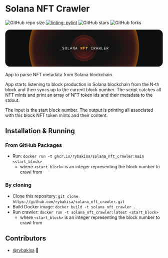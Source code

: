 # Solana NFT Crawler

<!--- These are examples. See https://shields.io for others or to customize this set of shields. You might want to include dependencies, project status and licence info here --->
![GitHub repo size](https://img.shields.io/github/repo-size/rybakisa/solana_nft_crawler)
[![linting: pylint](https://img.shields.io/badge/linting-pylint-yellowgreen)](https://github.com/PyCQA/pylint)
![GitHub stars](https://img.shields.io/github/stars/rybakisa/solana_nft_crawler?style=social)
![GitHub forks](https://img.shields.io/github/forks/rybakisa/solana_nft_crawler?style=social)

![Solana NFT Crawler](https://github.com/rybakisa/solana_nft_crawler/blob/main/assets/logo.png)

App to parse NFT metadata from Solana blockchain.

App starts listening to block production in Solana blockchain from the N-th block and then syncs up to the current block number.
The script catches all NFT mints and print an array of NFT token ids and their metadata to the stdout.

The input is the start block number.
The output is printing all associated with this block NFT token mints and their content.

## Installation & Running
### From GitHub Packages
* Run: `docker run -t ghcr.io/rybakisa/solana_nft_crawler:main <start_block>`
  *  where `<start_block>` is an integer representing the block number to crawl from

### By cloning
* Clone this repository: `git clone https://github.com/rybakisa/solana_nft_crawler.git`
* Build Docker image: `docker build -t solana_nft_crawler .`
* Run crawler: `docker run -t solana_nft_crawler:latest <start_block>`
  * where `<start_block>` is an integer representing the block number to crawl from

## Contributors
* [@rybakisa](https://github.com/rybakisa) 📖
